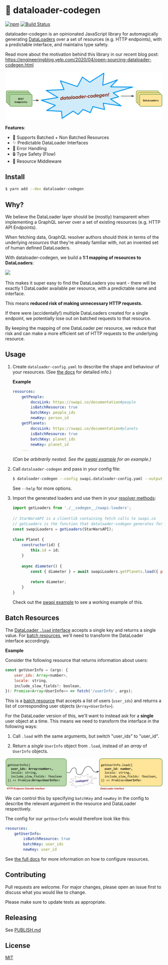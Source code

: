 # 🤖 dataloader-codegen

[![npm](https://img.shields.io/npm/v/dataloader-codegen.svg)](https://yarn.pm/dataloader-codegen)
[![Build Status](https://api.travis-ci.com/Yelp/dataloader-codegen.svg?branch=master)](https://travis-ci.com/github/Yelp/dataloader-codegen)

dataloader-codegen is an opinionated JavaScript library for automagically generating [DataLoaders](https://github.com/graphql/dataloader) over a set of resources (e.g. HTTP endpoints), with a predictable interface, and maintains type safety.

Read more about the motivation behind this library in our recent blog post: https://engineeringblog.yelp.com/2020/04/open-sourcing-dataloader-codegen.html

![header](./images/header.png)

**Features**:

-   🚚 Supports Batched + Non Batched Resources
-   ✨ Predictable DataLoader Interfaces
-   🐛 Error Handling
-   🔒 Type Safety (Flow)
-   🔧 Resource Middleware

## Install

```bash
$ yarn add --dev dataloader-codegen
```

## Why?

We believe the DataLoader layer should be (mostly) transparent when implementing
a GraphQL server over a set of existing resources (e.g. HTTP API Endpoints).

When fetching data, GraphQL resolver authors should think in terms of the
underlying _resources_ that they're already familiar with, not an invented set
of human defined DataLoaders.

With dataloader-codegen, we build a **1:1 mapping of resources to DataLoaders**:

<img src="https://raw.githubusercontent.com/Yelp/dataloader-codegen/master/images/mapping.png" height="400" />

This makes it super easy to find the DataLoaders you want - there will be
exactly 1 DataLoader available per resource, with a predictable name and interface.

This means **reduced risk of making unnecessary HTTP requests.**

If there were (accidentally!) multiple DataLoaders created for a single
endpoint, we potentially lose out on batched requests to that resource.

By keeping the mapping of one DataLoader per resource, we reduce that risk
and can make a more efficient set of HTTP requests to the underlying resource.

## Usage

1. Create `dataloader-config.yaml` to describe the shape and behaviour of your resources. (See [the docs](./API_DOCS.md) for detailed info.)

    **Example**

    ```yaml
    resources:
        getPeople:
            docsLink: https://swapi.co/documentation#people
            isBatchResource: true
            batchKey: people_ids
            newKey: person_id
        getPlanets:
            docsLink: https://swapi.co/documentation#planets
            isBatchResource: true
            batchKey: planet_ids
            newKey: planet_id
        ...
    ```

    _(Can be arbitrarily nested. See the [swapi example](./examples/swapi/swapi.dataloader-config.yaml) for an example.)_

2. Call `dataloader-codegen` and pass in your config file:

    ```bash
    $ dataloader-codegen --config swapi.dataloader-config.yaml --output __codegen__/swapi-loaders.js
    ```

    See `--help` for more options.

3. Import the generated loaders and use them in your [resolver methods](https://www.apollographql.com/docs/graphql-tools/resolvers/):

    ```js
    import getLoaders from './__codegen__/swapi-loaders';

    // StarWarsAPI is a clientlib containing fetch calls to swapi.co
    // getLoaders is the function that dataloader-codegen generates for us
    const swapiLoaders = getLoaders(StarWarsAPI);

    class Planet {
        constructor(id) {
            this.id = id;
        }

        async diameter() {
            const { diameter } = await swapiLoaders.getPlanets.load({ planet_id: this.id });

            return diameter;
        }
    }
    ```

    Check out the [swapi example](./examples/swapi/swapi-server.js) to see a working example of this.

## Batch Resources

The [DataLoader `.load` interface](https://github.com/graphql/dataloader#loadkey)
accepts a single key and returns a single value. For [batch resources](https://www.codementor.io/blog/batch-endpoints-6olbjay1hd), we'll need to transform the DataLoader interface accordingly.

**Example**

Consider the following resource that returns information about users:

```js
const getUserInfo = (args: {
    user_ids: Array<number>,
    locale: string,
    include_slow_fields?: boolean,
}): Promise<Array<UserInfo>> => fetch('/userInfo', args);
```

This is a [batch resource](https://www.codementor.io/blog/batch-endpoints-6olbjay1hd) that accepts a list of users (`user_ids`) and returns a list of corresponding user objects (`Array<UserInfo>`).

For the DataLoader version of this, we'll want to instead ask for a **single** user
object at a time. This means we need to transform the interface in the following
ways:

1. Call `.load` with the same arguments, but switch "user_ids" to "user_id".

2. Return a _single_ `UserInfo` object from `.load`, instead of an _array_ of
   `UserInfo` objects.

![demo!](./images/demo.png)

We can control this by specifying `batchKey` and `newKey` in the config to
describe the relevant argument in the resource and DataLoader respectively.

The config for our `getUserInfo` would therefore look like this:

```yaml
resources:
    getUserInfo:
        isBatchResource: true
        batchKey: user_ids
        newKey: user_id
```

See [the full docs](./API_DOCS.md) for more information on how to configure resources.

## Contributing

Pull requests are welcome. For major changes, please open an issue first to discuss what you would like to change.

Please make sure to update tests as appropriate.

## Releasing

See [PUBLISH.md](PUBLISH.md)

## License

[MIT](https://choosealicense.com/licenses/mit/)
